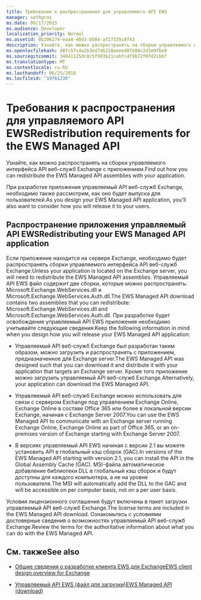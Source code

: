 ```yaml
---
title: Требования к распространения для управляемого API EWS
manager: sethgros
ms.date: 09/17/2015
ms.audience: Developer
localization_priority: Normal
ms.assetid: 8b206274-eaa4-40d3-b504-af27335c8f43
description: Узнайте, как можно распространять на сборки управляемого интерфейса API веб-служб Exchange с приложением.
ms.openlocfilehash: d8fc57c4a2b3ed7d6218aeeed0fe88c2d3e0fbe0
ms.sourcegitcommit: 34041125dc8c5f993b21cebfc4f8b72f0fd2cb6f
ms.translationtype: MT
ms.contentlocale: ru-RU
ms.lasthandoff: 06/25/2018
ms.locfileid: "19761236"
---
```

# <a name="redistribution-requirements-for-the-ews-managed-api"></a><span data-ttu-id="1b5d5-103">Требования к распространения для управляемого API EWS</span><span class="sxs-lookup"><span data-stu-id="1b5d5-103">Redistribution requirements for the EWS Managed API</span></span>

<span data-ttu-id="1b5d5-104">Узнайте, как можно распространять на сборки управляемого интерфейса API веб-служб Exchange с приложением.</span><span class="sxs-lookup"><span data-stu-id="1b5d5-104">Find out how you can redistribute the EWS Managed API assemblies with your application.</span></span>
  
<span data-ttu-id="1b5d5-105">При разработке приложения управляемый API веб-служб Exchange, необходимо также рассмотрим, как оно будет выпуска для пользователей.</span><span class="sxs-lookup"><span data-stu-id="1b5d5-105">As you design your EWS Managed API application, you'll also want to consider how you will release it to your users.</span></span> 
  
## <a name="redistributing-your-ews-managed-api-application"></a><span data-ttu-id="1b5d5-106">Распространение приложения управляемый API EWS</span><span class="sxs-lookup"><span data-stu-id="1b5d5-106">Redistributing your EWS Managed API application</span></span>

<span data-ttu-id="1b5d5-107">Если приложение находится на сервере Exchange, необходимо будет распространять сборки управляемого интерфейса API веб-служб Exchange.</span><span class="sxs-lookup"><span data-stu-id="1b5d5-107">Unless your application is located on the Exchange server, you will need to redistribute the EWS Managed API assemblies.</span></span> <span data-ttu-id="1b5d5-108">Управляемый API EWS файл содержит две сборки, которые можно распространять: Microsoft.Exchange.WebServices.dll и Microsoft.Exchange.WebServices.Auth.dll.</span><span class="sxs-lookup"><span data-stu-id="1b5d5-108">The EWS Managed API download contains two assemblies that you can redistribute: Microsoft.Exchange.WebServices.dll and Microsoft.Exchange.WebServices.Auth.dll.</span></span> <span data-ttu-id="1b5d5-109">При разработке будет освобождение управляемый API EWS приложения необходимо учитывайте следующие сведения:</span><span class="sxs-lookup"><span data-stu-id="1b5d5-109">Keep the following information in mind when you design how you will release your EWS Managed API application:</span></span>
  
- <span data-ttu-id="1b5d5-110">Управляемый API веб-служб Exchange был разработан таким образом, можно загрузить и распространять с приложением, предназначенное для Exchange server.</span><span class="sxs-lookup"><span data-stu-id="1b5d5-110">The EWS Managed API was designed such that you can download it and distribute it with your application that targets an Exchange server.</span></span> <span data-ttu-id="1b5d5-111">Кроме того приложение можно загрузить управляемый API веб-служб Exchange.</span><span class="sxs-lookup"><span data-stu-id="1b5d5-111">Alternatively, your application can download the EWS Managed API.</span></span>
    
- <span data-ttu-id="1b5d5-112">Управляемый API веб-служб Exchange можно использовать для связи с сервером Exchange под управлением Exchange Online, Exchange Online в составе Office 365 или более в локальной версии Exchange, начиная с Exchange Server 2007.</span><span class="sxs-lookup"><span data-stu-id="1b5d5-112">You can use the EWS Managed API to communicate with an Exchange server running Exchange Online, Exchange Online as part of Office 365, or an on-premises version of Exchange starting with Exchange Server 2007.</span></span>
    
- <span data-ttu-id="1b5d5-113">В версиях управляемый API EWS начиная с версии 2.1 вы можете установить API в глобальный кэш сборок (GAC).</span><span class="sxs-lookup"><span data-stu-id="1b5d5-113">In versions of the EWS Managed API starting with version 2.1, you can install the API in the Global Assembly Cache (GAC).</span></span> <span data-ttu-id="1b5d5-114">MSI-файла автоматическое добавление библиотеки DLL в глобальный кэш сборок и будут доступны для каждого компьютера, а не на уровне пользователя.</span><span class="sxs-lookup"><span data-stu-id="1b5d5-114">The MSI will automatically add the DLL to the GAC and will be accessible on per computer basis, not on a per user basis.</span></span>
    
<span data-ttu-id="1b5d5-115">Условия лицензионного соглашения будут включены в пакет загрузки управляемый API веб-служб Exchange.</span><span class="sxs-lookup"><span data-stu-id="1b5d5-115">The license terms are included in the EWS Managed API download.</span></span> <span data-ttu-id="1b5d5-116">Ознакомьтесь с условиями достоверные сведения о возможностях управляемый API веб-служб Exchange.</span><span class="sxs-lookup"><span data-stu-id="1b5d5-116">Review the terms for the authoritative information about what you can do with the EWS Managed API.</span></span>
  
## <a name="see-also"></a><span data-ttu-id="1b5d5-117">См. также</span><span class="sxs-lookup"><span data-stu-id="1b5d5-117">See also</span></span>


- [<span data-ttu-id="1b5d5-118">Общие сведения о разработке клиента EWS для Exchange</span><span class="sxs-lookup"><span data-stu-id="1b5d5-118">EWS client design overview for Exchange</span></span>](ews-client-design-overview-for-exchange.md)
    
- [<span data-ttu-id="1b5d5-119">Управляемый API EWS (файл для загрузки)</span><span class="sxs-lookup"><span data-stu-id="1b5d5-119">EWS Managed API (download)</span></span>](http://aka.ms/ews-managed-api-readme)
    

